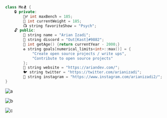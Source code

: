 ```C++
class Me🏂 {
    🔒 private:
        🏋️‍♂️ int maxBench = 185;
        💪 int currentWeight = 185;
        📺 string favoriteShow = "Psych";
    🔓 public:
        👋 string name = "Arian Izadi";
        👻 string discord = "Out[Kast]#9882";
        🐉 int getAge() {return currentYear - 2000;}
        ♻️ string goals[numerical_limits<int>::max()] = {
            "Create open source projects / write ups",
            "Contribute to open source projects"
        };
        💖 string website = "https://ariandev.com/";
        🐦 string twitter = "https://twitter.com/arianizadi";
        🤳 string instagram = "https://www.instagram.com/arianizadi2/";
}
```

![a](https://github-profile-trophy.vercel.app/?username=ryo-ma&theme=dracula&column=4)

![b](https://github-readme-stats.vercel.app/api/top-langs/?username=arianizadi&layout=compact&theme=radical)

![c](https://github-readme-stats.vercel.app/api?username=arianizadi&count_private=true&show_icons=true&theme=radical)

